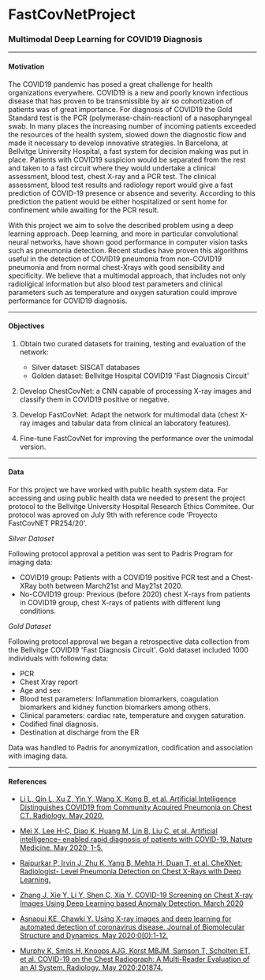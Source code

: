 # FastCovNetProject

### Multimodal Deep Learning for COVID19 Diagnosis
------------------------

#### Motivation

The COVID19 pandemic has posed a great challenge for health organizations everywhere. COVID19 is a new and poorly known infectious disease that has proven to be transmissible by air so cohortization of patients was of great importance. For diagnosis of COVID19 the Gold Standard test is the PCR (polymerase-chain-reaction) of a nasopharyngeal swab. In many places the increasing number of incoming patients exceeded the resources of the health system, slowed down the diagnostic flow and made it necessary to develop innovative strategies. 
In Barcelona, at Bellvitge University Hospital, a fast system for decision making was put in place. Patients with COVID19 suspicion would be separated from the rest and taken to a fast circuit where they would undertake a clinical assessment, blood test, chest X-ray and a PCR test. The clinical assessment, blood test results and radiology report would give a fast prediction of COVID-19 presence or absence and severity. According to this prediction the patient would be either hospitalized or sent home for confinement while awaiting for the PCR result. 

With this project we aim to solve the described problem using a deep learning approach. Deep learning, and more in particular convolutional neural networks, have shown good performance in computer vision tasks such as pneumonia detection. Recent studies have proven this algorithms useful in the detection of COVID19 pneumonia from non-COVID19 pneumonia and from normal chest-Xrays with good sensibility and specificity. We believe that a multimodal approach, that includes not only radiolígical information but also blood test parameters and clínical parameters such as temperature and oxygen saturation could improve performance for COVID19 diagnosis. 

------------------------

#### Objectives

1.	Obtain two curated datasets for training, testing and evaluation of the network:
	- Silver dataset: SISCAT databases
	- Golden dataset: Bellvitge Hospital COVID19 'Fast Diagnosis Circuit'

2.	Develop ChestCovNet: a CNN capable of processing X-ray images and classify them in COVID19 positive or negative. 

3.	Develop FastCovNet: Adapt the network for multimodal data (chest X-ray images and tabular data from clinical an laboratory features). 

4.	Fine-tune FastCovNet for improving the performance over the unimodal version. 

------------------------

#### Data

For this project we have worked with public health system data. For accessing and using public health data we needed to present the project protocol to the Bellvitge University Hospital Research Ethics Commitee. Our protocol was aproved on July 9th with reference code 'Proyecto FastCovNET PR254/20'.

*Silver Dataset*

Following protocol approval a petition was sent to Padris Program for imaging data:
- COVID19 group: Patients with a COVID19 positive PCR test and a Chest-XRay both between March21st and May21st 2020. 
- No-COVID19 group: Previous (before 2020) chest X-rays from patients in COVID19 group, chest X-rays of patients with different lung conditions. 

*Gold Dataset*

Following protocol approval we began a retrospective data collection from the Bellvitge COVID19 'Fast Diagnosis Circuit'. 
Gold dataset included 1000 individuals with following data:
- PCR
- Chest Xray report
- Age and sex
- Blood test parameters: Inflammation biomarkers, coagulation biomarkers and kidney function biomarkers among others. 
- Clinical parameters: cardiac rate, temperature and oxygen saturation. 
- Codified final diagnosis.
- Destination at discharge from the ER 

Data was handled to Padris for anonymization, codification and association with imaging data. 


------------------------

#### References

* [Li L, Qin L, Xu Z, Yin Y, Wang X, Kong B, et al. Artificial Intelligence Distinguishes
COVID19 from Community Acquired Pneumonia on Chest CT. Radiology. May 2020.](https://www.ncbi.nlm.nih.gov/pmc/articles/PMC7233473/pdf/radiol.2020200905.pdf)

* [Mei X, Lee H-C, Diao K, Huang M, Lin B, Liu C, et al. Artificial intelligence–
enabled rapid diagnosis of patients with COVID-19. Nature Medicine. May 2020; 1-5.](https://www.nature.com/articles/s41591-020-0931-3)

* [Rajpurkar P, Irvin J, Zhu K, Yang B, Mehta H, Duan T, et al. CheXNet: Radiologist-
Level Pneumonia Detection on Chest X-Rays with Deep Learning.](http://arxiv.org/abs/1711.05225)

* [Zhang J, Xie Y, Li Y, Shen C, Xia Y. COVID-19 Screening on Chest X-ray Images
Using Deep Learning based Anomaly Detection. March 2020](http://arxiv.org/abs/2003.12338)

* [Asnaoui KE, Chawki Y. Using X-ray images and deep learning for automated
detection of coronavirus disease. Journal of Biomolecular Structure and
Dynamics. May 2020;0(0):1-12.](https://www.tandfonline.com/doi/full/10.1080/07391102.2020.1767212)

* [Murphy K, Smits H, Knoops AJG, Korst MBJM, Samson T, Scholten ET, et al.
COVID-19 on the Chest Radiograph: A Multi-Reader Evaluation of an AI System.
Radiology. May 2020;201874.](https://pubs.rsna.org/doi/pdf/10.1148/radiol.2020201874)
